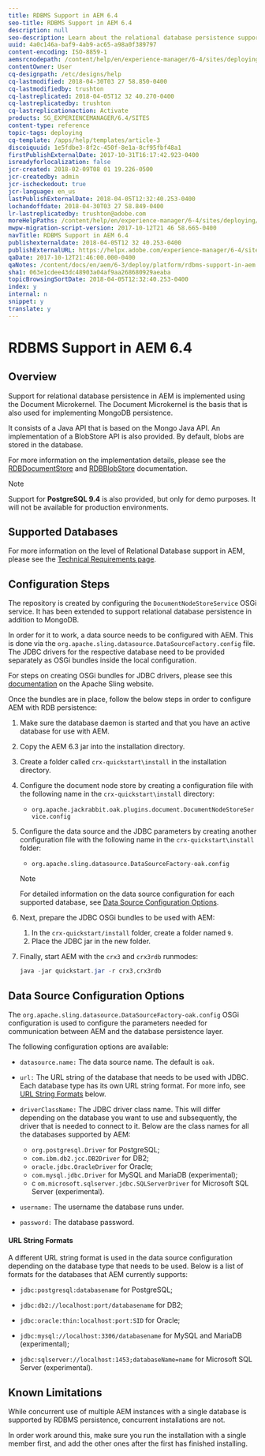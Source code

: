 ```yaml
---
title: RDBMS Support in AEM 6.4
seo-title: RDBMS Support in AEM 6.4
description: null
seo-description: Learn about the relational database persistence support in AEM 6.4 and the available configuration options.
uuid: 4a0c146a-baf9-4ab9-ac65-a98a0f389797
content-encoding: ISO-8859-1
aemsrcnodepath: /content/help/en/experience-manager/6-4/sites/deploying/using/rdbms-support-in-aem
contentOwner: User
cq-designpath: /etc/designs/help
cq-lastmodified: 2018-04-30T03 27 58.850-0400
cq-lastmodifiedby: trushton
cq-lastreplicated: 2018-04-05T12 32 40.270-0400
cq-lastreplicatedby: trushton
cq-lastreplicationaction: Activate
products: SG_EXPERIENCEMANAGER/6.4/SITES
content-type: reference
topic-tags: deploying
cq-template: /apps/help/templates/article-3
discoiquuid: 1e5fdbe3-8f2c-450f-8e1a-8cf95fbf48a1
firstPublishExternalDate: 2017-10-31T16:17:42.923-0400
isreadyforlocalization: false
jcr-created: 2018-02-09T08 01 19.226-0500
jcr-createdby: admin
jcr-ischeckedout: true
jcr-language: en_us
lastPublishExternalDate: 2018-04-05T12:32:40.253-0400
lochandoffdate: 2018-04-30T03 27 58.849-0400
lr-lastreplicatedby: trushton@adobe.com
moreHelpPaths: /content/help/en/experience-manager/6-4/sites/deploying/morehelp/deploying;/content/help/en/experience-manager/6-4/sites/deploying/morehelp/deploying
mwpw-migration-script-version: 2017-10-12T21 46 58.665-0400
navTitle: RDBMS Support in AEM 6.4
publishexternaldate: 2018-04-05T12 32 40.253-0400
publishExternalURL: https://helpx.adobe.com/experience-manager/6-4/sites/deploying/using/rdbms-support-in-aem.html
qaDate: 2017-10-12T21:46:00.000-0400
qaNotes: /content/docs/en/aem/6-3/deploy/platform/rdbms-support-in-aem
sha1: 063e1cdee43dc48903a04af9aa268680929aeaba
topicBrowsingSortDate: 2018-04-05T12:32:40.253-0400
index: y
internal: n
snippet: y
translate: y
---
```


# RDBMS Support in AEM 6.4

## Overview

Support for relational database persistence in AEM is implemented using the Document Microkernel. The Document Microkernel is the basis that is also used for implementing MongoDB persistence.

It consists of a Java API that is based on the Mongo Java API. An implementation of a BlobStore API is also provided. By default, blobs are stored in the database.

For more information on the implementation details, please see the [RDBDocumentStore](http://jackrabbit.apache.org/oak/docs/apidocs/org/apache/jackrabbit/oak/plugins/document/rdb/RDBDocumentStore.html) and [RDBBlobStore](http://jackrabbit.apache.org/oak/docs/apidocs/org/apache/jackrabbit/oak/plugins/document/rdb/RDBBlobStore.html) documentation.

>[!NOTE]
>
><p>Support for <b>PostgreSQL 9.4</b> is also provided, but only for demo purposes. It will not be available for production environments.</p>

## Supported Databases

For more information on the level of Relational Database support in AEM, please see the [Technical Requirements page](technical-requirements.md).

## Configuration Steps

The repository is created by configuring the `DocumentNodeStoreService` OSGi service. It has been extended to support relational database persistence in addition to MongoDB.

In order for it to work, a data source needs to be configured with AEM. This is done via the `org.apache.sling.datasource.DataSourceFactory.config` file. The JDBC drivers for the respective database need to be provided separately as OSGi bundles inside the local configuration.

For steps on creating OSGi bundles for JDBC drivers, please see this [documentation](https://sling.apache.org/documentation/bundles/datasource-providers.html#convert-driver-jars-to-bundle) on the Apache Sling website.

Once the bundles are in place, follow the below steps in order to configure AEM with RDB persistence:

1. Make sure the database daemon is started and that you have an active database for use with AEM. 

1. Copy the AEM 6.3 jar into the installation directory.

1. Create a folder called `crx-quickstart\install` in the installation directory.

1. Configure the document node store by creating a configuration file with the following name in the `crx-quickstart\install` directory:

    * `org.apache.jackrabbit.oak.plugins.document.DocumentNodeStoreService.config`

1. Configure the data source and the JDBC parameters by creating another configuration file with the following name in the `crx-quickstart\install` folder:

    * `org.apache.sling.datasource.DataSourceFactory-oak.config`

   >[!NOTE]
   >
   ><p>For detailed information on the data source configuration for each supported database, see <a href="/content/help/en/experience-manager/6-4/sites/deploying/using/rdbms-support-in-aem.html#main-pars_title_2">Data Source Configuration Options</a>.<br> </p> 

1. Next, prepare the JDBC OSGi bundles to be used with AEM:

    1. In the `crx-quickstart/install` folder, create a folder named `9`.    
    1. Place the JDBC jar in the new folder.

1. Finally, start AEM with the `crx3` and `crx3rdb` runmodes:

   ```java
   java -jar quickstart.jar -r crx3,crx3rdb
   ```

## Data Source Configuration Options

The `org.apache.sling.datasource.DataSourceFactory-oak.config` OSGi configuration is used to configure the parameters needed for communication between AEM and the database persistence layer.

The following configuration options are available:

* `datasource.name:` The data source name. The default is `oak`.
* `url:` The URL string of the database that needs to be used with JDBC. Each database type has its own URL string format. For more info, see [URL String Formats](rdbms-support-in-aem.md#main-pars_title_4) below.  

* `driverClassName:` The JDBC driver class name. This will differ depending on the database you want to use and subsequently, the driver that is needed to connect to it. Below are the class names for all the databases supported by AEM:

    * `org.postgresql.Driver` for PostgreSQL;    
    * `com.ibm.db2.jcc.DB2Driver` for DB2;    
    * `oracle.jdbc.OracleDriver` for Oracle;    
    * `com.mysql.jdbc.Driver` for MySQL and MariaDB (experimental);    
    * c `om.microsoft.sqlserver.jdbc.SQLServerDriver` for Microsoft SQL Server (experimental).

* `username:` The username the database runs under.  

* `password:` The database password.

#### URL String Formats

A different URL string format is used in the data source configuration depending on the database type that needs to be used. Below is a list of formats for the databases that AEM currently supports:

* `jdbc:postgresql:databasename` for PostgreSQL;  

* `jdbc:db2://localhost:port/databasename` for DB2;
* `jdbc:oracle:thin:localhost:port:SID` for Oracle;
* `jdbc:mysql://localhost:3306/databasename` for MySQL and MariaDB (experimental);  

* `jdbc:sqlserver://localhost:1453;databaseName=name` for Microsoft SQL Server (experimental).

## Known Limitations

While concurrent use of multiple AEM instances with a single database is supported by RDBMS persistence, concurrent installations are not.

In order work around this, make sure you run the installation with a single member first, and add the other ones after the first has finished installing.

